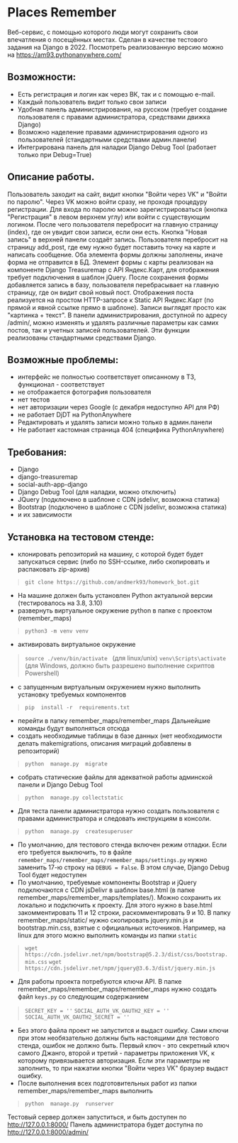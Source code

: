 # Places Remember

Веб-сервис, с помощью которого люди могут сохранить свои впечатления о посещённых местах. Сделан в качестве тестового задания на Django в 2022.
Посмотреть реализованную версию можно на https://am93.pythonanywhere.com/

## Возможности:
- Есть регистрация и логин как через ВК, так и с помощью e-mail.
- Каждый пользователь видит только свои записи
- Удобная панель администрирования, на русском (требует создание пользователя с правами администратора, средствами движка Django)
- Возможно наделение правами администрирования одного из пользователей (стандартными средствами админ.панели)
- Интегрирована панель для наладки Django  Debug  Tool (работает только при Debug=True)

## Описание работы.
Пользователь заходит на сайт, видит кнопки "Войти через VK" и "Войти по паролю". Через VK можно войти сразу, не проходя процедуру регистрации. Для входа по паролю можно зарегистрироваться (кнопка "Регистрация" в левом верхнем углу) или войти с существующим логином. После чего пользователя перебросит на главную страницу (index), где он увидит свои записи, если они есть. Кнопка "Новая запись" в верхней панели создаёт запись. Пользователя перебросит на страницу add_post, где ему нужно будет поставить точку на карте и написать сообщение. Оба элемента формы должны заполнены, иначе форма не отправится в БД. Элемент формы с карты реализован на компоненте Django Treasuremap с API Яндекс.Карт, для отображения требует подключения в шаблон jQuery. После сохранения формы добавляется запись в базу, пользователя перебрасывает на главную страницу, где он видит свой новый пост. Отображения поста реализуется на простом HTTP-запросе к Static API Яндекс.Карт (по прямой и явной ссылке прямо в шаблоне). Записи выглядят просто как "картинка + текст".
В панели администрирования, доступной по адресу /admin/, можно изменять и удалять различные параметры как самих постов, так и учетных записей пользователей. Эти функции реализованы стандартными средствами Django.

## Возможные проблемы:
- интерфейс не полностью соответствует описанному в ТЗ, функционал - соответствует
- не отображается фотография пользователя
- нет тестов
- нет авторизации через Google (с декабря недоступно API для РФ)
- не работает DjDT на PythonAnywhere
- Редактировать и удалять записи можно только в админ.панели
- Не работает кастомная страница 404 (специфика PythonAnywhere)

## Требования:
- Django
- django-treasuremap
- social-auth-app-django
- Django  Debug  Tool (для наладки, можно отключить)
- JQuery (подключено в шаблоне с CDN  jsdelivr, возможна статика)
- Bootstrap (подключено в шаблоне с CDN  jsdelivr, возможна статика)
- и их зависимости

## Установка на тестовом стенде:
- клонировать репозиторий на машину, с которой будет будет запускаться сервис (либо по SSH-ссылке, либо скопировать и распаковать zip-архив)
>  ```git clone https://github.com/andmerk93/homework_bot.git```


- На машине должен быть установлен Python актуальной версии (тестировалось на 3.8, 3.10)
- развернуть виртуальное окружение python в папке с проектом (remember_maps)
>```python3 -m venv venv```
- активировать виртуальное окружение
>```source ./venv/bin/activate ``` (для linux/unix)
```venv\Scripts\activate``` (для Windows, должно быть разрешено выполнение скриптов Powershell)

- с запущенным виртуальным окружением нужно выполнить установку требуемых компонентов
>```pip  install -r  requirements.txt```
- перейти в папку remember_maps/remember_maps  Дальнейшие команды будут выполняться отсюда
- создать необходимые таблицы в базе данных (нет необходимости делать makemigrations, описания миграций добавлены в репозиторий)
>```python  manage.py  migrate```


- собрать статические файлы для адекватной работы админской панели и Django Debug Tool
>```python  manage.py collectstatic```
- Для теста панели администратора нужно создать пользователя с правами администратора и следовать инструкциям в консоли.
>```python  manage.py  createsuperuser```
- По умолчанию, для тестового стенда включен режим отладки. Если его требуется выключить, то в файле ```remember_maps/remember_maps/remember_maps/settings.py``` нужно заменить 17-ю строку на ```DEBUG = False```. В этом случае, Django Debug Tool будет недоступен
- По умолчанию, требуемые компоненты Bootstrap и jQuery  подключаются с CDN  jsDelivr в шаблон base.html (в папке remember_maps/remember_maps/templates/). Можно сохранить их локально и подключить к проекту. Для этого нужно в base.html закомментировать 11 и 12 строки, раскомментировать 9 и 10. В папку remember_maps/static/ нужно скопировать jquery.min.js и bootstrap.min.css, взятые с официальных источников.
Например, на linux для этого можно выполнить команды из папки ```static```
>```wget https://cdn.jsdelivr.net/npm/bootstrap@5.2.3/dist/css/bootstrap.min.css```
```wget https://cdn.jsdelivr.net/npm/jquery@3.6.3/dist/jquery.min.js```
- Для работы проекта потребуются ключи API. В папке remember_maps/remember_maps/remember_maps  нужно создать файл ```keys.py``` со следующим содержанием
>```SECRET_KEY = ''```
>```SOCIAL_AUTH_VK_OAUTH2_KEY = ''```
>```SOCIAL_AUTH_VK_OAUTH2_SECRET = ''```

 - Без этого файла проект не запустится и выдаст ошибку. Сами ключи при этом необязательно должны быть настоящими для тестового стенда, ошибок не должно быть. Первый ключ - это секретный ключ самого Джанго, второй и третий - параметры приложения VK, к которому привязывается авторизация. Если эти параметры не заполнить, то при нажатии кнопки "Войти через VK" браузер выдаст ошибку.
- После выполнения всех подготовительных работ из папки remember_maps/remember_maps выполнить
>```python  manage.py  runserver```

Тестовый сервер должен запуститься, и быть доступен по http://127.0.0.1:8000/
Панель администратора будет доступна по http://127.0.0.1:8000/admin/
